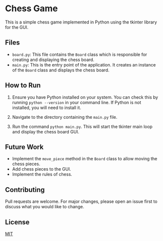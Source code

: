 # Chess Game

This is a simple chess game implemented in Python using the tkinter library for the GUI.

## Files

- `board.py`: This file contains the `Board` class which is responsible for creating and displaying the chess board.
- `main.py`: This is the entry point of the application. It creates an instance of the `Board` class and displays the chess board.

## How to Run

1. Ensure you have Python installed on your system. You can check this by running `python --version` in your command line. If Python is not installed, you will need to install it.

2. Navigate to the directory containing the `main.py` file.

3. Run the command `python main.py`. This will start the tkinter main loop and display the chess board GUI.

## Future Work

- Implement the `move_piece` method in the `Board` class to allow moving the chess pieces.
- Add chess pieces to the GUI.
- Implement the rules of chess.

## Contributing

Pull requests are welcome. For major changes, please open an issue first to discuss what you would like to change.

## License

[MIT](https://choosealicense.com/licenses/mit/)